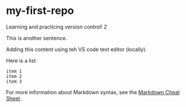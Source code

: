 # my-first-repo

Learning and practicing version control! 2

This is another sentence.

Adding this content using teh VS code text editor (locally).

Here is a list 

    item 1 
    item 2 
    item 3

For more information about Markdown syntax, see the [Markdown Cheat Sheet](https://www.markdownguide.org/cheat-sheet/).